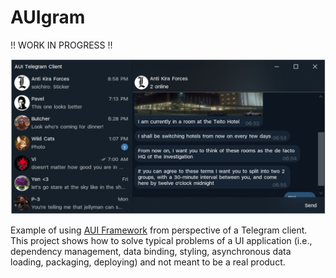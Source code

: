 # AUIgram

!! WORK IN PROGRESS !!

![Example](https://github.com/aui-framework/telegram_client/blob/f985af77711be2b17b6aab11bfafb2a864800a1e/demo/demo.jpg?raw=true)

Example of using [AUI Framework](https://github.com/aui-framework/aui) from perspective of a Telegram client. This
project shows how to solve typical problems of a UI application (i.e., dependency management, data binding, styling,
asynchronous data loading, packaging, deploying) and not meant to be a real product.